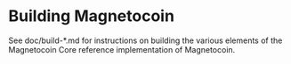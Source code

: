 Building Magnetocoin
================

See doc/build-*.md for instructions on building the various
elements of the Magnetocoin Core reference implementation of Magnetocoin.
